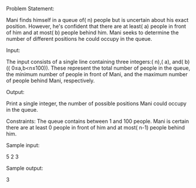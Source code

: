 Problem Statement:

Mani finds himself in a queue of( n) people but is uncertain about his exact position. However, he's confident that there are at least( a) people in front of him and at most( b) people behind him. Mani seeks to determine the number of different positions he could occupy in the queue.

Input:

The input consists of a single line containing three integers:( n),( a), and( b) (( 0≤a,b<n≤100)). These represent the total number of people in the queue, the minimum number of people in front of Mani, and the maximum number of people behind Mani, respectively.

Output:

Print a single integer, the number of possible positions Mani could occupy in the queue.

Constraints:
The queue contains between 1 and 100 people.
Mani is certain there are at least 0 people in front of him and at most( n-1) people behind him.

Sample input:

5 2 3

Sample output:

3
